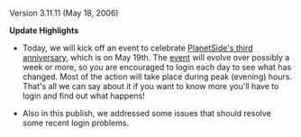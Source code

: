 Version 3.11.11 (May 18, 2006)

**Update Highlights**

- Today, we will kick off an event to celebrate
  [PlanetSide's third anniversary](../etc/Third_Anniversary_of_PlanetSide.md),
  which is on May 19th. The [event](../etc/Events.md) will evolve over possibly
  a week or more, so you are encouraged to login each day to see what has
  changed. Most of the action will take place during peak (evening) hours.
  That's all we can say about it if you want to know more you'll have to login
  and find out what happens!

<!-- -->

- Also in this publish, we addressed some issues that should resolve some recent
  login problems.


